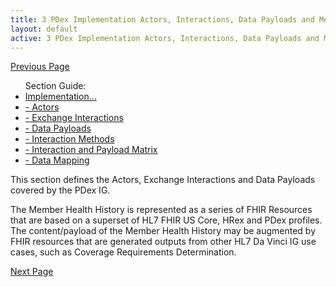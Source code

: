 ```yaml
---
title: 3 PDex Implementation Actors, Interactions, Data Payloads and Methods
layout: default
active: 3 PDex Implementation Actors, Interactions, Data Payloads and Methods
---
```


[Previous Page](2-7_PDex_Data_Payloads.html)

<ul id="markdown-toc">
	Section Guide:
  <li><a href="./3_PDex_Implementation_Actors,_Interactions,_Data_Payloads_and_Methods.html" id="markdown-toc-section3">Implementation...</a></li>
  <li><a href="./3-1_Actors.html" id="markdown-toc-actors">- Actors</a></li>
  <li><a href="./3-2_Exchange_Interactions.html" id="markdown-toc-interactions">- Exchange Interactions</a></li>
	<li><a href="./3-3_Data_Payloads.html" id="markdown-toc-payloads">- Data Payloads</a></li>
	<li><a href="./3-4_Interaction_Methods.html" id="markdown-toc-interactions">- Interaction Methods</a></li>
	<li><a href="./3-5_Interaction_and_Payload_Matrix.html" id="markdown-toc-matrix">- Interaction and Payload Matrix</a></li>
	<li><a href="./3-6_Data_Mapping.html" id="markdown-toc-mapping">- Data Mapping</a></li>
</ul>


This section defines the Actors, Exchange Interactions and Data Payloads covered by the PDex IG.

The Member Health History is represented as a series of FHIR Resources that are based on a superset of HL7 FHIR US Core, HRex and PDex profiles. The content/payload of the Member Health History may be augmented by FHIR resources that are generated outputs from other HL7 Da Vinci IG use cases, such as Coverage Requirements Determination.


[Next Page](3-1_Actors.html)
